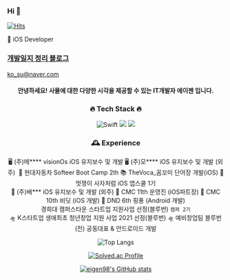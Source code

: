 ### Hi 👋

<!--
**eigen98/eigen98** is a ✨ _special_ ✨ repository because its `README.md` (this file) appears on your GitHub profile.

Here are some ideas to get you started:

- 🔭 I’m currently working on ...
- 🌱 I’m currently learning ...
- 👯 I’m looking to collaborate on ...
- 🤔 I’m looking for help with ...
- 💬 Ask me about ...
- 📫 How to reach me: ...
- 😄 Pronouns: ...
- ⚡ Fun fact: ...
-->
    
[![Hits](https://hits.seeyoufarm.com/api/count/incr/badge.svg?url=https%3A%2F%2Fgithub.com%2Feigen98&count_bg=%23747BE1&title_bg=%23555555&icon=&icon_color=%23E7E7E7&title=hits&edge_flat=false)](https://hits.seeyoufarm.com)

🌱 iOS Developer

### [개발일지 정리 블로그](https://eigen.tistory.com/)

ko_su@naver.com

<div align="center"> <!-- 가운데 정렬 -->
    
#### 안녕하세요! 사물에 대한 다양한 시각을 제공할 수 있는 IT개발자 에이젠 입니다.

### 🔥 Tech Stack 🔥 
    
![Swift](https://img.shields.io/badge/SWIFT-F54A2A?style=for-the-badge&logo=swift&logoColor=white)
<img src="https://img.shields.io/badge/JAVA-007396?style=for-the-badge&logo=java&logoColor=white">
<img src="https://img.shields.io/badge/KOTLIN-7F52FF?style=for-the-badge&logo=kotlin&logoColor=white">
    
###  🕰️ Experience

🖥️ (주)메**** visionOs iOS 유지보수 및 개발
🖥️ (주)모**** iOS 유지보수 및 개발 (외주)
󠁄    🚗 현대자동차 Softeer Boot Camp 2th
    📚 TheVoca_꼼꼬미 단어장 개발(iOS)
    🦁 멋쟁이 사자처럼 iOS 앱스쿨 1기         
    🐶 (주)배*** iOS 유지보수 및 개발 (외주)
    🚀 CMC 11th 운영진 (iOS파트장) 
    🏅 CMC 10th 비딧 (iOS 개발) 
    🎯 DND 6th 핑퐁 (Android 개발)    
    경희대 캠퍼스타운 스타트업 지원사업 선정(블루번) `캠퍼 2기`  
    🛸 K스타트업 생애최초 청년창업 지원 사업 2021 선정(블루번)
    🛸 예비창업팀 블루번 (전) 공동대표 & 안드로이드 개발            
  
    
    
    
    
![Top Langs](https://github-readme-stats.vercel.app/api/top-langs/?username=eigen98&layout=compact&theme=tokyonight)

[![Solved.ac Profile](http://mazassumnida.wtf/api/v2/generate_badge?boj=trace96)](https://solved.ac/trace96/)
    

  [![eigen98's GitHub stats](https://github-readme-stats.vercel.app/api?username=eigen98&show_icons=true&theme=radical)](https://github.com/eigen98-readme-stats)
  
  
</div>

